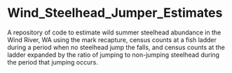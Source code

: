 # Wind_Steelhead_Jumper_Estimates
A repository of code to estimate wild summer steelhead abundance in the Wind River, WA using the mark recapture, census counts at a fish ladder during a period when no steelhead jump the falls, and census counts at the ladder expanded by the ratio of jumping to non-jumping steelhead during the period that jumping occurs.
